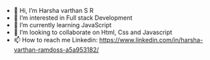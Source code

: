 - 👋 Hi, I’m Harsha varthan S R
- 👀 I’m interested in Full stack Development
- 🌱 I’m currently learning JavaScript
- 💞️ I’m looking to collaborate on Html, Css and Javascript
- 📫 How to reach me Linkedin:  https://www.linkedin.com/in/harsha-varthan-ramdoss-a5a953182/

<!---
Harshavarthan07/Harshavarthan07 is a ✨ special ✨ repository because its `README.md` (this file) appears on your GitHub profile.
You can click the Preview link to take a look at your changes.
--->
